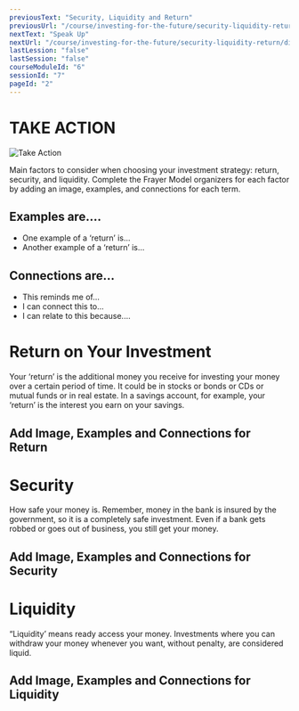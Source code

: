 ```yaml
---
previousText: "Security, Liquidity and Return"
previousUrl: "/course/investing-for-the-future/security-liquidity-return/security-liquidity-return"
nextText: "Speak Up"
nextUrl: "/course/investing-for-the-future/security-liquidity-return/discussion"
lastLession: "false"
lastSession: "false"
courseModuleId: "6"
sessionId: "7"
pageId: "2"
---
```



# TAKE ACTION
![Take Action](/assets/img/take-action.jpg)

Main factors to consider when choosing your investment strategy: return, security, and liquidity. Complete the Frayer Model organizers for each factor by adding an image, examples, and connections for each term. 

## Examples are....
- One example of a ‘return’ is...
- Another example of a ‘return’ is...	

## Connections are...
- This reminds me of…
- I can connect this to...
- I can relate to this because....



# Return on Your Investment

Your ‘return’ is the additional money you receive for investing your money over a certain period of time. It could be in stocks or bonds or CDs or mutual funds or in real estate. In a savings account, for example, your ‘return’ is the interest you earn on your savings.	

## Add Image, Examples and Connections for Return
<sparkle-feed-post assignment-name="Add Image, Examples and Connections for Return" ></sparkle-feed-post>


# Security

How safe your money is. Remember, money in the bank is insured by the government, so it is a completely safe investment. Even if a bank gets robbed or goes out of business, you still get your money.	

## Add Image, Examples and Connections for Security
<sparkle-feed-post assignment-name="Add Image, Examples and Connections for Security" ></sparkle-feed-post>


# Liquidity
“Liquidity’ means ready access your money. Investments where you can withdraw your money whenever you want, without penalty, are considered liquid.	

## Add Image, Examples and Connections for Liquidity
<sparkle-feed-post assignment-name="Add Image, Examples and Connections for Liquidity" ></sparkle-feed-post>